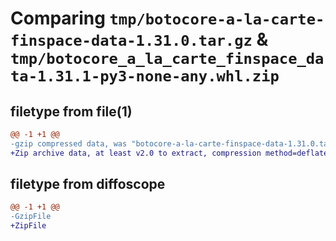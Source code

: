 # Comparing `tmp/botocore-a-la-carte-finspace-data-1.31.0.tar.gz` & `tmp/botocore_a_la_carte_finspace_data-1.31.1-py3-none-any.whl.zip`

## filetype from file(1)

```diff
@@ -1 +1 @@
-gzip compressed data, was "botocore-a-la-carte-finspace-data-1.31.0.tar", last modified: Fri Jul  7 01:43:59 2023, max compression
+Zip archive data, at least v2.0 to extract, compression method=deflate
```

## filetype from diffoscope

```diff
@@ -1 +1 @@
-GzipFile
+ZipFile
```


